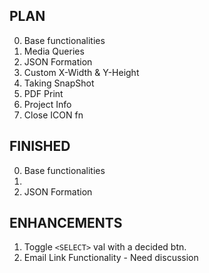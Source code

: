 ## PLAN
0. Base functionalities
1. Media Queries
2. JSON Formation
3. Custom X-Width & Y-Height
4. Taking SnapShot
5. PDF Print
6. Project Info
7. Close ICON fn



## FINISHED
0. Base functionalities
1.
2. JSON Formation



## ENHANCEMENTS

1. Toggle ```<SELECT>``` val with a decided btn.
2. Email Link Functionality - Need discussion